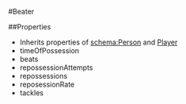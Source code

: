 #Beater

##Properties
* Inherits properties of [schema:Person](http://schema.org/Person) and [Player](Player.md)
* timeOfPossession
* beats
* repossessionAttempts
* repossessions
* reposessionRate
* tackles